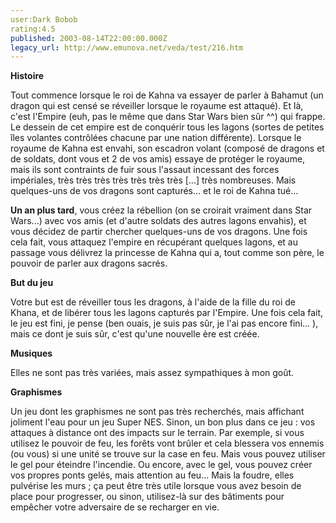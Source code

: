 ```yaml
---
user:Dark Bobob
rating:4.5
published: 2003-08-14T22:00:00.000Z
legacy_url: http://www.emunova.net/veda/test/216.htm
---
```

**Histoire**  

  

Tout commence lorsque le roi de Kahna va essayer de parler à Bahamut (un dragon qui est censé se réveiller lorsque le royaume est attaqué). Et là, c'est l'Empire (euh, pas le même que dans Star Wars bien sûr ^^) qui frappe. Le dessein de cet empire est de conquérir tous les lagons (sortes de petites îles volantes contrôlées chacune par une nation différente). Lorsque le royaume de Kahna est envahi, son escadron volant (composé de dragons et de soldats, dont vous et 2 de vos amis) essaye de protéger le royaume, mais ils sont contraints de fuir sous l'assaut incessant des forces impériales, très très très très très très très \[...\] très nombreuses. Mais quelques-uns de vos dragons sont capturés... et le roi de Kahna tué...  

**Un an plus tard**, vous créez la rébellion (on se croirait vraiment dans Star Wars...) avec vos amis (et d'autre soldats des autres lagons envahis), et vous décidez de partir chercher quelques-uns de vos dragons. Une fois cela fait, vous attaquez l'empire en récupérant quelques lagons, et au passage vous délivrez la princesse de Kahna qui a, tout comme son père, le pouvoir de parler aux dragons sacrés.  

  

**But du jeu**  

  

Votre but est de réveiller tous les dragons, à l'aide de la fille du roi de Khana, et de libérer tous les lagons capturés par l'Empire. Une fois cela fait, le jeu est fini, je pense (ben ouais, je suis pas sûr, je l'ai pas encore fini... ), mais ce dont je suis sûr, c'est qu'une nouvelle ère est créée.  

  

**Musiques**  

  

Elles ne sont pas très variées, mais assez sympathiques à mon goût.  

  

**Graphismes**  

  

Un jeu dont les graphismes ne sont pas très recherchés, mais affichant joliment l'eau pour un jeu Super NES. Sinon, un bon plus dans ce jeu : vos attaques à distance ont des impacts sur le terrain. Par exemple, si vous utilisez le pouvoir de feu, les forêts vont brûler et cela blessera vos ennemis (ou vous) si une unité se trouve sur la case en feu. Mais vous pouvez utiliser le gel pour éteindre l'incendie. Ou encore, avec le gel, vous pouvez créer vos propres ponts gelés, mais attention au feu... Mais la foudre, elles pulvérise les murs ; ça peut être très utile lorsque vous avez besoin de place pour progresser, ou sinon, utilisez-là sur des bâtiments pour empêcher votre adversaire de se recharger en vie.